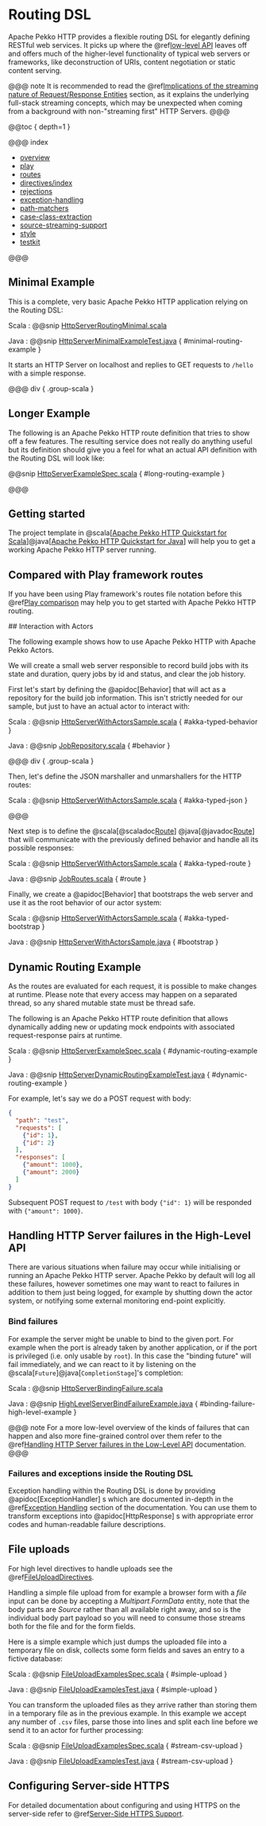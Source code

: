 # Routing DSL

Apache Pekko HTTP provides a flexible routing DSL for elegantly defining RESTful web services.
It picks up where the @ref[low-level API](../server-side/low-level-api.md) leaves off and offers much of the higher-level
functionality of typical web servers or frameworks, like deconstruction of URIs, content negotiation or
static content serving.

@@@ note
It is recommended to read the @ref[Implications of the streaming nature of Request/Response Entities](../implications-of-streaming-http-entity.md) section,
as it explains the underlying full-stack streaming concepts, which may be unexpected when coming
from a background with non-"streaming first" HTTP Servers.
@@@

@@toc { depth=1 }

@@@ index

* [overview](overview.md)
* [play](play-comparison.md)
* [routes](routes.md)
* [directives/index](directives/index.md)
* [rejections](rejections.md)
* [exception-handling](exception-handling.md)
* [path-matchers](path-matchers.md)
* [case-class-extraction](case-class-extraction.md)
* [source-streaming-support](source-streaming-support.md)
* [style](style-guide.md)
* [testkit](testkit.md)

@@@

## Minimal Example

This is a complete, very basic Apache Pekko HTTP application relying on the Routing DSL:

Scala
:  @@snip [HttpServerRoutingMinimal.scala](/docs/src/test/scala/docs/http/scaladsl/HttpServerRoutingMinimal.scala)

Java
:  @@snip [HttpServerMinimalExampleTest.java](/docs/src/test/java/docs/http/javadsl/HttpServerMinimalExampleTest.java) { #minimal-routing-example }

It starts an HTTP Server on localhost and replies to GET requests to `/hello` with a simple response.

@@@ div { .group-scala }

## Longer Example

The following is an Apache Pekko HTTP route definition that tries to show off a few features. The resulting service does
not really do anything useful but its definition should give you a feel for what an actual API definition with
the Routing DSL will look like:

@@snip [HttpServerExampleSpec.scala](/docs/src/test/scala/docs/http/scaladsl/HttpServerExampleSpec.scala) { #long-routing-example }

@@@

## Getting started

The project template in @scala[[Apache Pekko HTTP Quickstart for Scala](https://developer.lightbend.com/guides/akka-http-quickstart-scala/)]@java[[Apache Pekko HTTP Quickstart for Java](https://developer.lightbend.com/guides/akka-http-quickstart-java/)] will help you to get a working Apache Pekko HTTP server running.

## Compared with Play framework routes

If you have been using Play framework's routes file notation before this @ref[Play comparison](play-comparison.md) may help you to get started with Apache Pekko HTTP routing.

<a name="interaction-with-akka-typed">
## Interaction with Actors

The following example shows how to use Apache Pekko HTTP with Apache Pekko Actors.

We will create a small web server responsible to record build jobs with its state and duration, query jobs by
id and status, and clear the job history.

First let's start by defining the @apidoc[Behavior] that will act as a repository for the build job information. This isn't
strictly needed for our sample, but just to have an actual actor to interact with:

Scala
:  @@snip [HttpServerWithActorsSample.scala](/docs/src/test/scala/docs/http/scaladsl/HttpServerWithActorsSample.scala) { #akka-typed-behavior }

Java
:  @@snip [JobRepository.scala](/docs/src/test/java/docs/http/javadsl/JobRepository.java) { #behavior }

@@@ div { .group-scala }

Then, let's define the JSON marshaller and unmarshallers for the HTTP routes:

Scala
:  @@snip [HttpServerWithActorsSample.scala](/docs/src/test/scala/docs/http/scaladsl/HttpServerWithActorsSample.scala) { #akka-typed-json }

@@@

Next step is to define the
@scala[@scaladoc[Route](org.apache.pekko.http.scaladsl.server.index#Route=org.apache.pekko.http.scaladsl.server.RequestContext=%3Escala.concurrent.Future[org.apache.pekko.http.scaladsl.server.RouteResult])]
@java[@javadoc[Route](org.apache.pekko.http.javadsl.server.Route)]
that will communicate with the previously defined behavior
and handle all its possible responses:

Scala
:  @@snip [HttpServerWithActorsSample.scala](/docs/src/test/scala/docs/http/scaladsl/HttpServerWithActorsSample.scala) { #akka-typed-route }

Java
:  @@snip [JobRoutes.scala](/docs/src/test/java/docs/http/javadsl/JobRoutes.java) { #route }

Finally, we create a @apidoc[Behavior] that bootstraps the web server and use it as the root behavior of our actor system:

Scala
:  @@snip [HttpServerWithActorsSample.scala](/docs/src/test/scala/docs/http/scaladsl/HttpServerWithActorsSample.scala) { #akka-typed-bootstrap }

Java
:  @@snip [HttpServerWithActorsSample.java](/docs/src/test/java/docs/http/javadsl/HttpServerWithActorsSample.java) { #bootstrap }

## Dynamic Routing Example

As the routes are evaluated for each request, it is possible to make changes at runtime. Please note that every access
may happen on a separated thread, so any shared mutable state must be thread safe.

The following is an Apache Pekko HTTP route definition that allows dynamically adding new or updating mock endpoints with
associated request-response pairs at runtime.

Scala
:  @@snip [HttpServerExampleSpec.scala](/docs/src/test/scala/docs/http/scaladsl/HttpServerExampleSpec.scala) { #dynamic-routing-example }

Java
:  @@snip [HttpServerDynamicRoutingExampleTest.java](/docs/src/test/java/docs/http/javadsl/HttpServerDynamicRoutingExampleTest.java) { #dynamic-routing-example }

For example, let's say we do a POST request with body:

```json
{
  "path": "test",
  "requests": [
    {"id": 1},
    {"id": 2}
  ],
  "responses": [
    {"amount": 1000},
    {"amount": 2000}
  ]
}
```

Subsequent POST request to `/test` with body `{"id": 1}` will be responded with `{"amount": 1000}`.

## Handling HTTP Server failures in the High-Level API

There are various situations when failure may occur while initialising or running an Apache Pekko HTTP server.
Apache Pekko by default will log all these failures, however sometimes one may want to react to failures in addition
to them just being logged, for example by shutting down the actor system, or notifying some external monitoring
end-point explicitly.

### Bind failures

For example the server might be unable to bind to the given port. For example when the port
is already taken by another application, or if the port is privileged (i.e. only usable by `root`).
In this case the "binding future" will fail immediately, and we can react to it by listening on the @scala[`Future`]@java[`CompletionStage`]'s completion:

Scala
:  @@snip [HttpServerBindingFailure.scala](/docs/src/test/scala/docs/http/scaladsl/HttpServerBindingFailure.scala)

Java
:  @@snip [HighLevelServerBindFailureExample.java](/docs/src/test/java/docs/http/javadsl/server/HighLevelServerBindFailureExample.java) { #binding-failure-high-level-example }

@@@ note
For a more low-level overview of the kinds of failures that can happen and also more fine-grained control over them
refer to the @ref[Handling HTTP Server failures in the Low-Level API](../server-side/low-level-api.md#handling-http-server-failures-low-level) documentation.
@@@

### Failures and exceptions inside the Routing DSL

Exception handling within the Routing DSL is done by providing @apidoc[ExceptionHandler] s which are documented in-depth
in the @ref[Exception Handling](exception-handling.md) section of the documentation. You can use them to transform exceptions into
@apidoc[HttpResponse] s with appropriate error codes and human-readable failure descriptions.

## File uploads

For high level directives to handle uploads see the @ref[FileUploadDirectives](directives/file-upload-directives/index.md).

Handling a simple file upload from for example a browser form with a *file* input can be done
by accepting a *Multipart.FormData* entity, note that the body parts are *Source* rather than
all available right away, and so is the individual body part payload so you will need to consume
those streams both for the file and for the form fields.

Here is a simple example which just dumps the uploaded file into a temporary file on disk, collects
some form fields and saves an entry to a fictive database:

Scala
:  @@snip [FileUploadExamplesSpec.scala](/docs/src/test/scala/docs/http/scaladsl/server/FileUploadExamplesSpec.scala) { #simple-upload }

Java
:  @@snip [FileUploadExamplesTest.java](/docs/src/test/java/docs/http/javadsl/server/FileUploadExamplesTest.java) { #simple-upload }

You can transform the uploaded files as they arrive rather than storing them in a temporary file as
in the previous example. In this example we accept any number of `.csv` files, parse those into lines
and split each line before we send it to an actor for further processing:

Scala
:  @@snip [FileUploadExamplesSpec.scala](/docs/src/test/scala/docs/http/scaladsl/server/FileUploadExamplesSpec.scala) { #stream-csv-upload }

Java
:  @@snip [FileUploadExamplesTest.java](/docs/src/test/java/docs/http/javadsl/server/FileUploadExamplesTest.java) { #stream-csv-upload }

## Configuring Server-side HTTPS

For detailed documentation about configuring and using HTTPS on the server-side refer to @ref[Server-Side HTTPS Support](../server-side/server-https-support.md).
